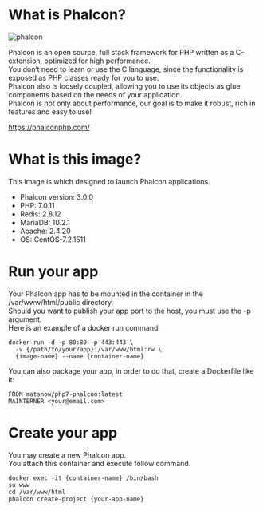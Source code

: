 # What is Phalcon?

![phalcon](https://static.phalconphp.com/www/images/phalcon1.png)

Phalcon is an open source, full stack framework for PHP written as a C-extension, optimized for high performance.   
You don’t need to learn or use the C language, since the functionality is exposed as PHP classes ready for you to use.   
Phalcon also is loosely coupled, allowing you to use its objects as glue components based on the needs of your application.  
Phalcon is not only about performance, our goal is to make it robust, rich in features and easy to use!  

https://phalconphp.com/

# What is this image?
This image is which designed to launch Phalcon applications.
* Phalcon version: 3.0.0
* PHP: 7.0.11
* Redis: 2.8.12
* MariaDB: 10.2.1
* Apache: 2.4.20
* OS: CentOS-7.2.1511

# Run your app
Your Phalcon app has to be mounted in the container in the /var/www/html/public directory.  
Should you want to publish your app port to the host, you must use the -p argument.  
Here is an example of a docker run command:
```shell
docker run -d -p 80:80 -p 443:443 \
  -v {/path/to/your/app}:/var/www/html:rw \
  {image-name} --name {container-name}
```
You can also package your app, in order to do that, create a Dockerfile like it:   
```docker
FROM matsnow/php7-phalcon:latest
MAINTERNER <your@email.com>
```

# Create your app
You may create a new Phalcon app.   
You attach this container and execute follow command.
```shell
docker exec -it {container-name} /bin/bash
su www
cd /var/www/html
phalcon create-project {your-app-name}
```
